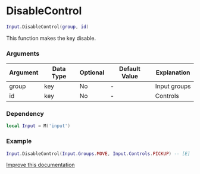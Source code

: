 # DisableControl

```lua
Input.DisableControl(group, id)
```
This function makes the key disable.

### Arguments
| Argument      | Data Type | Optional | Default Value | Explanation |
|---------------|-----------|----------|---------------|-------------|
| group | key | No | - | Input groups |
| id | key    | No | - | Controls |

### Dependency
```lua
local Input = M('input')
```

### Example
```lua
Input.DisableControl(Input.Groups.MOVE, Input.Controls.PICKUP) -- [E]
```

[Improve this documentation]()